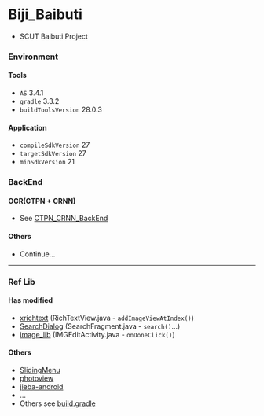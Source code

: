 # Biji_Baibuti

+ SCUT Baibuti Project

### Environment

#### Tools
+ `AS` 3.4.1
+ `gradle` 3.3.2
+ `buildToolsVersion` 28.0.3

#### Application
+ `compileSdkVersion` 27
+ `targetSdkVersion` 27
+ `minSdkVersion` 21

### BackEnd

#### OCR(CTPN + CRNN)

+ See [CTPN_CRNN_BackEnd](https://github.com/Aoi-hosizora/CTPN_CRNN_BackEnd)

#### Others

+ Continue...

---

### Ref Lib

#### Has modified

+ [xrichtext](https://github.com/sendtion/XRichText) (RichTextView.java - `addImageViewAtIndex()`)
+ [SearchDialog](https://github.com/wenwenwen888/SearchDialog) (SearchFragment.java - `search()`...)
+ [image_lib](https://github.com/zhangphil/WeiXinPictureTool) (IMGEditActivity.java - `onDoneClick()`)

#### Others

+ [SlidingMenu](https://github.com/jfeinstein10/SlidingMenu)
+ [photoview](https://github.com/bm-x/PhotoView)
+ [jieba-android](https://github.com/452896915/jieba-android)
+ ...
+ Others see [build.gradle](https://github.com/Aoi-hosizora/Biji_Baibuti/blob/master/app/build.gradle)